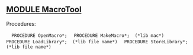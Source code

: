 
## [MODULE MacroTool](https://github.com/io-core/Draw/blob/main/MacroTool.Mod)

Procedures:

[](https://github.com/io-core/Draw/blob/main/MacroTool.Mod#L5) `  PROCEDURE OpenMacro*;`
[](https://github.com/io-core/Draw/blob/main/MacroTool.Mod#L19) `  PROCEDURE MakeMacro*;  (*lib mac*)`
[](https://github.com/io-core/Draw/blob/main/MacroTool.Mod#L51) `  PROCEDURE LoadLibrary*;  (*lib file name*)`
[](https://github.com/io-core/Draw/blob/main/MacroTool.Mod#L61) `  PROCEDURE StoreLibrary*;  (*lib file name*)`
